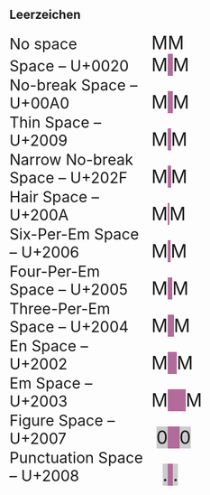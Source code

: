






## Leerzeichen

<style>
  ul.spaces  {
    list-style-type: none;
    font-size: 2rem;
    margin: 0;
    padding: 0;
  }
  .spaces .show {
    white-space: pre;
    background-color: #b26b9a;
  }
  .spaces small {
    display: inline-block;
    width: 15rem;
  }
  .spaces .pre {
    display: inline-block;
    width: 2rem;
    text-align: right;
  }
  .spaces .bg {
    background-color: #cccccc;
  }
</style>

<ul class="spaces">
  <li>
    <small>No space</small>
    <span class="pre">M</span><!--
 --><span class="show"></span><!--
 --><span class="after">M</span>
  </li>
  <li>
    <small>Space – U+0020</small>
    <span class="pre">M</span><!--
 --><span class="show">&#32;</span><!--
 --><span class="after">M</span>
  </li>
  <li>
    <small>No-break Space – U+00A0</small>
    <span class="pre">M</span><!--
 --><span class="show">&#160;</span><!--
 --><span class="after">M</span>
  </li>
  <li>
    <small>Thin Space – U+2009</small>
    <span class="pre">M</span><!--
 --><span class="show">&#8201;</span><!--
 --><span class="after">M</span>
  </li>
  <li>
    <small>Narrow No-break Space – U+202F</small>
    <span class="pre">M</span><!--
 --><span class="show">&#8239;</span><!--
 --><span class="after">M</span>
  </li>
  <li>
    <small>Hair Space – U+200A</small>
    <span class="pre">M</span><!--
 --><span class="show">&#8202;</span><!--
 --><span class="after">M</span>
  </li>
  <li>
    <small>Six-Per-Em Space – U+2006</small>
    <span class="pre">M</span><!--
 --><span class="show">&#8198;</span><!--
 --><span class="after">M</span>
  </li>
  <li>
    <small>Four-Per-Em Space – U+2005</small>
    <span class="pre">M</span><!--
 --><span class="show">&#8197;</span><!--
 --><span class="after">M</span>
  </li>
  <li>
    <small>Three-Per-Em Space – U+2004</small>
    <span class="pre">M</span><!--
 --><span class="show">&#8196;</span><!--
 --><span class="after">M</span>
  </li>
  <li>
    <small>En Space – U+2002</small>
    <span class="pre">M</span><!--
 --><span class="show">&#8194;</span><!--
 --><span class="after">M</span>
  </li>
  <li>
    <small>Em Space – U+2003</small>
    <span class="pre">M</span><!--
 --><span class="show">&#8195;</span><!--
 --><span class="after">M</span>
  </li>
  <li>
    <small>Figure Space – U+2007</small>
    <span class="pre"><span class="bg">0</span></span><!--
 --><span class="show">&#8199;</span><!--
 --><span class="after"><span class="bg">0</span></span>
  </li>
  <li>
    <small>Punctuation Space – U+2008 </small>
    <span class="pre"><span class="bg">.</span></span><!--
 --><span class="show">&#8200;</span><!--
 --><span class="after"><span class="bg">.</span></span>
  </li>
</ul>
